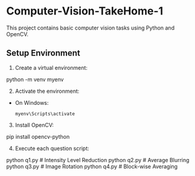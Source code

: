 # Computer-Vision-TakeHome-1

This project contains basic computer vision tasks using Python and OpenCV.

## Setup Environment

1. Create a virtual environment: 

python -m venv myenv

2. Activate the environment:
- On Windows:
  ```
  myenv\Scripts\activate
  ```
  
3. Install OpenCV:

pip install opencv-python

4. Execute each question script:

python q1.py # Intensity Level Reduction
python q2.py # Average Blurring
python q3.py # Image Rotation
python q4.py # Block-wise Averaging
